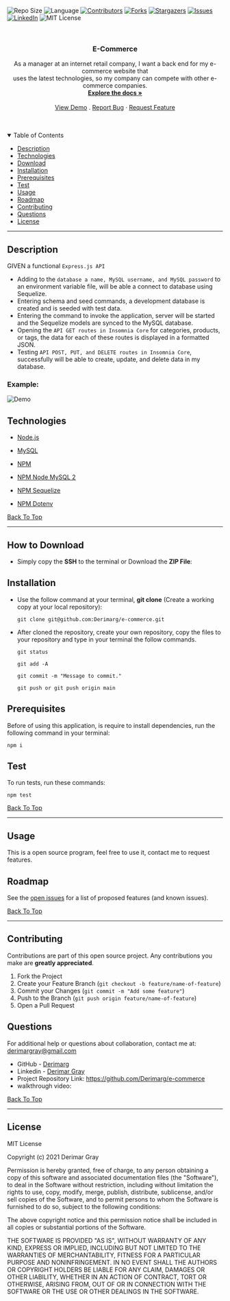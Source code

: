 ![Repo Size][repo-size]
![Language][GitHub-language]
[![Contributors][contributors-shield]][contributors-url]
[![Forks][forks-shield]][forks-url]
[![Stargazers][stars-shield]][stars-url]
[![Issues][issues-shield]][issues-url]
[![LinkedIn][linkedin-shield]][linkedin-url]
![MIT License][license-shield]

<br />
<p align="center">



<h3 align="center" id="e-commerce">E-Commerce</h3>

<p align="center">
As a manager at an internet retail company, I want a back end for my e-commerce website that<br /> uses the latest technologies, so my company can compete with other e-commerce companies.
<br />
<a href="#description"><strong>Explore the docs »</strong></a>
<br />
<br />
<a href="#example">View Demo</a>
.
<a href="https://github.com/Derimarg/e-commerce/issues">Report Bug</a>
·
<a href="https://github.com/Derimarg/e-commerce/issues">Request Feature</a>
</p>
</p>
<br />
<br />



<details open="open">
<summary>Table of Contents</summary>
<ul>
<li><a href="#description">Description</a></li>
<li><a href="#technologies">Technologies</a></li>
<li><a href="#how-to-download">Download</a></li>
<li><a href="#installation">Installation</a></li>
<li><a href="#prerequisites">Prerequisites</a></li>
<li><a href="#test">Test</a></li>
<li><a href="#usage">Usage</a></li>
<li><a href="#roadmap">Roadmap</a></li>
<li><a href="#contributing">Contributing</a></li>

<li><a href="#questions">Questions</a></li>
<li><a href="#license">License</a></li>
</ul>
</details>


---
  
## Description
  
GIVEN a functional `Express.js API`
- Adding to the `database a name, MySQL username, and MySQL password` to an environment variable file, will be able a connect to database using Sequelize.
- Entering schema and seed commands, a development database is created and is seeded with test data.
- Entering the command to invoke the application, server will be started and the Sequelize models are synced to the MySQL database.
- Opening the `API GET routes in Insomnia Core` for categories, products, or tags, the data for each of these routes is displayed in a formatted JSON.
- Testing `API POST, PUT, and DELETE routes in Insomnia Core`, successfully will be able to create, update, and delete data in my database.


### Example:
  
  ![Demo](./assets/images/demo.gif)


## Technologies

- <p><a href="https://nodejs.org/">Node.js</a></p>
- <p><a href="https://dev.mysql.com">MySQL</a></p>
- <p><a href="https://www.npmjs.com/">NPM</a></p>
- <p><a href="https://www.npmjs.com/package/mysql2">NPM Node MySQL 2</a></p>
- <p><a href="https://www.npmjs.com/package/sequelize">NPM Sequelize</a></p>
- <p><a href="https://www.npmjs.com/package/dotenv">NPM Dotenv</a></p>

[Back To Top](#e-commerce)

---

## How to Download

- Simply copy the **SSH** to the terminal or Download the **ZIP File**:

## Installation

- Use the follow command at your terminal, **git clone** (Create a working copy at your local repository):

  ```
  git clone git@github.com:Derimarg/e-commerce.git
  ```

- After cloned the repository, create your own repository, copy the files to your repository and type in your terminal the follow commands. 

  ```
  git status

  git add -A

  git commit -m "Message to commit."

  git push or git push origin main
  ```

## Prerequisites

Before of using this application, is require to install dependencies, run the following command in your terminal:

  ```
  npm i
  ```

## Test

To run tests, run these commands:

  ```
  npm test
  ```

[Back To Top](#e-commerce)

---


  ## Usage

  This is a open source program, feel free to use it, contact me to request features.    

<!-- ROADMAP -->
## Roadmap

See the [open issues](https://github.com/Derimarg/e-commerce/issues) for a list of proposed features (and known issues).

[Back To Top](#e-commerce)

---

<!-- CONTRIBUTORS -->
## Contributing

Contributions are part of this open source project. Any contributions you make are **greatly appreciated**.

1. Fork the Project
2. Create your Feature Branch (`git checkout -b feature/name-of-feature`)
3. Commit your Changes (`git commit -m "Add some feature"`)
4. Push to the Branch (`git push origin feature/name-of-feature`)
5. Open a Pull Request



## Questions

For additional help or questions about collaboration, contact me at: derimargray@gmail.com

- GitHub - [Derimarg](https://github.com/Derimarg/)
- Linkedin - [Derimar Gray](https://www.linkedin.com/in/derimar-gray-676275132/)
- Project Repository Link: https://github.com/Derimarg/e-commerce
- walkthrough video:

[Back To Top](#e-commerce)

---


## License

MIT License

Copyright (c) 2021 Derimar Gray

Permission is hereby granted, free of charge, to any person obtaining a copy of this software and associated documentation files (the "Software"), to deal in the Software without restriction, including without limitation the rights to use, copy, modify, merge, publish, distribute, sublicense, and/or sell copies of the Software, and to permit persons to whom the Software is furnished to do so, subject to the following conditions:

The above copyright notice and this permission notice shall be included in all copies or substantial portions of the Software.

THE SOFTWARE IS PROVIDED "AS IS", WITHOUT WARRANTY OF ANY KIND, EXPRESS OR IMPLIED, INCLUDING BUT NOT LIMITED TO THE WARRANTIES OF MERCHANTABILITY, FITNESS FOR A PARTICULAR PURPOSE AND NONINFRINGEMENT. IN NO EVENT SHALL THE AUTHORS OR COPYRIGHT HOLDERS BE LIABLE FOR ANY CLAIM, DAMAGES OR OTHER LIABILITY, WHETHER IN AN ACTION OF CONTRACT, TORT OR OTHERWISE, ARISING FROM, OUT OF OR IN CONNECTION WITH THE SOFTWARE OR THE USE OR OTHER DEALINGS IN THE SOFTWARE.
  

[repo-size]: https://img.shields.io/github/repo-size/Derimarg/e-commerce?style=for-the-badge
[GitHub-language]: https://img.shields.io/github/languages/top/Derimarg/e-commerce?color=yellow&style=for-the-badge
[contributors-shield]: https://img.shields.io/github/contributors/Derimarg/e-commerce.svg?style=for-the-badge
[contributors-url]: https://github.com/Derimarg/e-commerce/graphs/contributors
[forks-shield]: https://img.shields.io/github/forks/Derimarg/e-commerce.svg?color=9cf&style=for-the-badge
[forks-url]: https://github.com/Derimarg/e-commerce/network/members
[stars-shield]: https://img.shields.io/github/stars/Derimarg/e-commerce.svg?color=blueviolet&style=for-the-badge
[stars-url]: https://github.com/Derimarg/e-commerce/stargazers
[issues-shield]: https://img.shields.io/github/issues/Derimarg/e-commerce.svg?style=for-the-badge
[issues-url]: https://github.com/Derimarg/e-commerce/issues
[license-shield]: https://img.shields.io/static/v1?label=license&message=MIT&color=yellowgreen.svg&style=for-the-badge
[linkedin-shield]: https://img.shields.io/badge/-LinkedIn-black.svg?style=for-the-badge&logo=linkedin&colorB=555
[linkedin-url]: https://www.linkedin.com/in/derimar-gray-676275132/
  